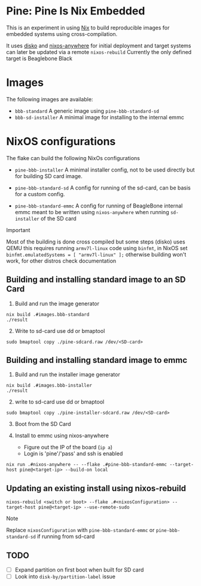 
# Pine: Pine Is Nix Embedded

This is an experiment in using [Nix](https://nixos.org/) to build reproducible images for
embedded systems using cross-compilation.

It uses [disko](https://github.com/nix-community/disko) and
[nixos-anywhere](https://github.com/nix-community/nixos-anywhere) for initial
deployment and target systems can later be updated via a remote `nixos-rebuild`
Currently the only defined target is Beaglebone Black

# Images

The following images are available:

- `bbb-standard` A generic image using `pine-bbb-standard-sd`
- `bbb-sd-installer` A minimal image for installing to the internal emmc 

# NixOS configurations

The flake can build the following NixOs configurations

- `pine-bbb-installer` A minimal installer config, not to be used directly
   but for building SD card image.

- `pine-bbb-standard-sd` A config for running of the sd-card, can be basis
   for a custom config.

- `pine-bbb-standard-emmc` A config for running of BeagleBone internal emmc
  meant to be written using `nixos-anywhere` when running `sd-installer` of
  the SD card

> [!IMPORTANT]  
> Most of the building is done cross compiled but some steps (disko) uses QEMU
> this requires running `armv7l-linux` code using `binfmt`, in NixOS set
> `binfmt.emulatedSystems = [ "armv7l-linux" ];` otherwise building won't work,
> for other distros check documentation

## Building and installing standard image to an SD Card

1. Build and run the image generator 
```
nix build .#images.bbb-standard
./result
```

2. Write to sd-card use dd or bmaptool
```
sudo bmaptool copy ./pine-sdcard.raw /dev/<SD-card>
```

## Building and installing standard image to emmc

1. Build and run the installer image generator
```
nix build .#images.bbb-installer
./result
```

2. write to sd-card use dd or bmaptool
```
sudo bmaptool copy ./pine-installer-sdcard.raw /dev/<SD-card>
```

3. Boot from the SD Card

4. Install to emmc using nixos-anywhere
   - Figure out the IP of the board (`ip a`)
   - Login is 'pine'/'pass' and ssh is enabled

```
nix run .#nixos-anywhere -- --flake .#pine-bbb-standard-emmc --target-host pine@<target-ip> --build-on local
```

## Updating an existing install using nixos-rebuild

```
nixos-rebuild <switch or boot> --flake .#<nixosConfiguration> --target-host pine@<target-ip> --use-remote-sudo
```

> [!NOTE]  
> Replace `nixosConfiguration` with `pine-bbb-standard-emmc` or
> `pine-bbb-standard-sd` if running from sd-card


## TODO

- [ ] Expand partition on first boot when built for SD card
- [ ] Look into `disk-by/partition-label` issue

